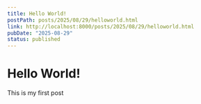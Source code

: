 ```yaml
---
title: Hello World!
postPath: posts/2025/08/29/helloworld.html
link: http://localhost:8000/posts/2025/08/29/helloworld.html
pubDate: "2025-08-29"
status: published
---
```


# Hello World!

This is my first post

